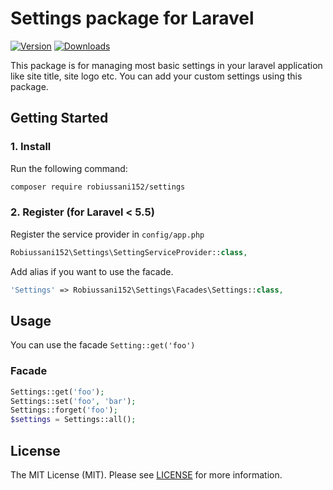 # Settings package for Laravel
[![Version](https://poser.pugx.org/robiussani152/settings/v/stable.svg)](https://github.com/robiussani152/settings/releases)
[![Downloads](https://poser.pugx.org/robiussani152/settings/d/total.svg)](https://github.com/robiussani152/settings)

This package is for managing most basic settings in your laravel application like site title, site logo etc. You can add your custom settings using this package.

## Getting Started

### 1. Install

Run the following command:

```bash
composer require robiussani152/settings
```

### 2. Register (for Laravel < 5.5)

Register the service provider in `config/app.php`

```php
Robiussani152\Settings\SettingServiceProvider::class,
```

Add alias if you want to use the facade.

```php
'Settings' => Robiussani152\Settings\Facades\Settings::class,
```

## Usage

You can use the facade `Setting::get('foo')`

### Facade

```php
Settings::get('foo');
Settings::set('foo', 'bar');
Settings::forget('foo');
$settings = Settings::all();
```
## License

The MIT License (MIT). Please see [LICENSE](LICENSE) for more information.
